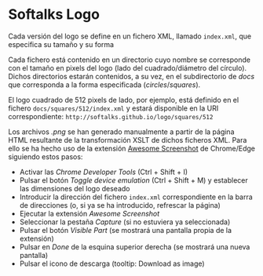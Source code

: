 # Softalks Logo
Cada versión del logo se define en un fichero XML, llamado `index.xml`, que especifica su tamaño y su forma

Cada fichero está contenido en un directorio cuyo nombre se corresponde con el tamaño en pixels del logo (lado del cuadrado/diámetro del círculo). Dichos directorios estarán contenidos, a su vez, en el subdirectorio de *docs* que corresponda a la forma especificada (*circles*/*squares*). 

El logo cuadrado de 512 pixels de lado, por ejemplo, está definido en el fichero `docs/squares/512/index.xml` y estará disponible en la URI correspondiente: `http://softalks.github.io/logo/squares/512`

Los archivos *.png* se han generado manualmente a partir de la página HTML resultante de la transformación XSLT de dichos ficheros XML. Para ello se ha hecho uso de la extensión [Awesome Screenshot](https://chrome.google.com/webstore/detail/awesome-screenshot-and-sc/nlipoenfbbikpbjkfpfillcgkoblgpmj) de Chrome/Edge siguiendo estos pasos:
- Activar las *Chrome Developer Tools* (Ctrl + Shift + I) 
- Pulsar el botón *Toggle device emulation* (Ctrl + Shift + M) y establecer las dimensiones del logo deseado
- Introducir la dirección del fichero `index.xml` correspondiente en la barra de direcciones (o, si ya se ha introducido, refrescar la página)
- Ejecutar la extensión *Awesome Screenshot*
- Seleccionar la pestaña *Capture* (si no estuviera ya seleccionada)
- Pulsar el botón *Visible Part* (se mostrará una pantalla propia de la extensión)
- Pulsar en *Done* de la esquina superior derecha (se mostrará una nueva pantalla)
- Pulsar el icono de descarga (tooltip: Download as image)
